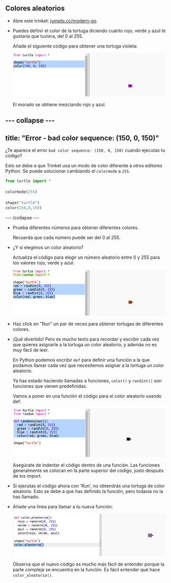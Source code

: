 ## Colores aleatorios

+ Abre este trinket: <a href="http://jumpto.cc/modern-go" target="_blank">jumpto.cc/modern-go</a>.

+ Puedes definir el color de la tortuga diciendo cuánto rojo, verde y azul te gustaría que tuviera, del 0 al 255.
    
    Añade el siguiente código para obtener una tortuga violeta:
    
    ![captura de pantalla](images/modern-purple.png)
    
    El morado se obtiene mezclando rojo y azul.

## \--- collapse \---

## title: "Error - bad color sequence: (150, 0, 150)"

¿Te aparece el error `bad color sequence: (150, 0, 150)` cuando ejecutas tu código?

Esto se debe a que Trinket usa un modo de color diferente a otros editores Python. Se puede solucionar cambiando el `colormode` a `255`.

```python
from turtle import *

colormode(255)

shape("turtle")
color(150,0,150)
```

\--- /collapse \---

+ Prueba diferentes números para obtener diferentes colores.
    
    Recuerda que cada número puede ser del 0 al 255.

+ ¿Y si elegimos un color aleatorio?
    
    Actualiza el código para elegir un número aleatorio entre 0 y 255 para los valores rojo, verde y azul:
    
    ![captura de pantalla](images/modern-random-colour.png)

+ Haz click en "Run" un par de veces para obtener tortugas de diferentes colores.

+ ¡Qué divertido! Pero es mucho texto para recordar y escribir cada vez que quieres asignarle a la tortuga un color aleatorio, y además no es muy fácil de leer.
    
    En Python podemos escribir `def` para definir una función a la que podamos llamar cada vez que necesitemos asignar a la tortuga un color aleatorio.
    
    Ya has estado haciendo llamadas a funciones, `color()` y `randint()` son funciones que vienen predefinidas.
    
    Vamos a poner en una función el código para el color aleatorio usando def:
    
    ![captura de pantalla](images/modern-colour-function.png)
    
    Asegúrate de indentar el código dentro de una función. Las funciones generalmente se colocan en la parte superior del código, justo después de los import.

+ Si ejecutas el código ahora con 'Run', no obtendrás una tortuga de color aleatorio. Esto se debe a que has definido la función, pero todavía no la has llamado.

+ Añade una línea para llamar a tu nueva función:
    
    ![captura de pantalla](images/modern-call-colour.png)
    
    Observa que el nuevo código es mucho más fácil de entender porque la parte compleja se encuentra en la función. Es fácil entender qué hace `color_aleatorio()`.